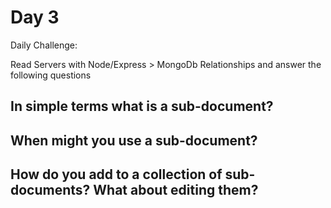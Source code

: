 # Day 3

Daily Challenge:

Read Servers with Node/Express > MongoDb Relationships and answer the following questions

## In simple terms what is a sub-document?

## When might you use a sub-document?

## How do you add to a collection of sub-documents? What about editing them?